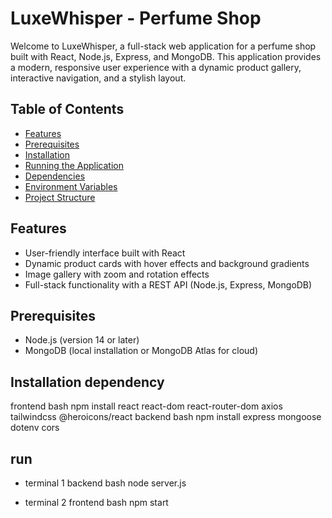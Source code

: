 # LuxeWhisper - Perfume Shop

Welcome to LuxeWhisper, a full-stack web application for a perfume shop built with React, Node.js, Express, and MongoDB. This application provides a modern, responsive user experience with a dynamic product gallery, interactive navigation, and a stylish layout.

## Table of Contents
- [Features](#features)
- [Prerequisites](#prerequisites)
- [Installation](#installation)
- [Running the Application](#running-the-application)
- [Dependencies](#dependencies)
- [Environment Variables](#environment-variables)
- [Project Structure](#project-structure)

## Features
- User-friendly interface built with React
- Dynamic product cards with hover effects and background gradients
- Image gallery with zoom and rotation effects
- Full-stack functionality with a REST API (Node.js, Express, MongoDB)

## Prerequisites
- Node.js (version 14 or later)
- MongoDB (local installation or MongoDB Atlas for cloud)

## Installation dependency
 frontend 
 bash
  npm install react react-dom react-router-dom axios tailwindcss @heroicons/react
backend
bash
npm install express mongoose dotenv cors
 
 ## run
   
  - terminal 1
   backend 
   bash
   node server.js

 - terminal 2
   frontend
   bash
   npm start


